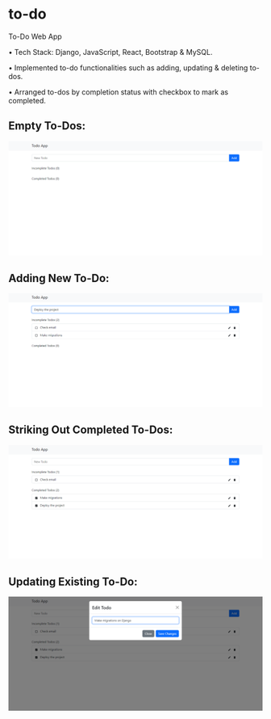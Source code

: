 # to-do

To-Do Web App

• Tech Stack: Django, JavaScript, React, Bootstrap & MySQL.

• Implemented to-do functionalities such as adding, updating & deleting to-dos.

• Arranged to-dos by completion status with checkbox to mark as completed.


## Empty To-Dos:

![Empty To-Dos](https://github.com/bbazwalt/to-do/blob/main/screenshots/empty-to-dos.png)

## Adding New To-Do:

![Adding New To-Do](https://github.com/bbazwalt/to-do/blob/main/screenshots/adding-new-to-do.png)

## Striking Out Completed To-Dos:

![Striking Out Completed To-Dos](https://github.com/bbazwalt/to-do/blob/main/screenshots/striking-out-completed-to-dos.png)

## Updating Existing To-Do:

![Updating Existing To-Do](https://github.com/bbazwalt/to-do/blob/main/screenshots/updating-existing-to-do.png)
